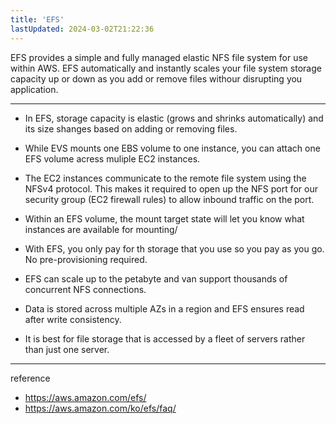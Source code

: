 ```yaml
---
title: 'EFS'
lastUpdated: 2024-03-02T21:22:36
---
```


EFS provides a simple and fully managed elastic NFS file system for use within AWS. EFS automatically and instantly scales your file system storage capacity up or down as you add or remove files withour disrupting you application.

---

- In EFS, storage capacity is elastic (grows and shrinks automatically) and its size shanges based on adding or removing files.

- While EVS mounts one EBS volume to one instance, you can attach one EFS volume acress muliple EC2 instances.

- The EC2 instances communicate to the remote file system using the NFSv4 protocol. This makes it required to open up the NFS port for our security group (EC2 firewall rules) to allow inbound traffic on the port.

- Within an EFS volume, the mount target state will let you know what instances are available for mounting/

- With EFS, you only pay for th storage that you use so you pay as you go. No pre-provisioning required.

- EFS can scale up to the petabyte and van support thousands of concurrent NFS connections.

- Data is stored across multiple AZs in a region and EFS ensures read after write consistency.

- It is best for file storage that is accessed by a fleet of servers rather than just one server.

---
reference
- https://aws.amazon.com/efs/
- https://aws.amazon.com/ko/efs/faq/